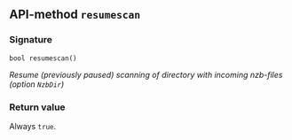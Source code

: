 ## API-method `resumescan`

### Signature
`bool resumescan()` 

_Resume (previously paused) scanning of directory with incoming nzb-files (option `NzbDir`)_

### Return value
Always `true`.
